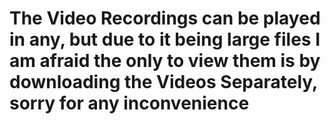 # The Video Recordings can be played in any, but due to it being large files I am afraid the only to view them is by downloading the Videos Separately, sorry for any inconvenience 

